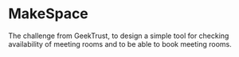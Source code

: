 # MakeSpace
The challenge from GeekTrust, to design a simple tool for checking availability of meeting rooms and to be able to book meeting rooms.
